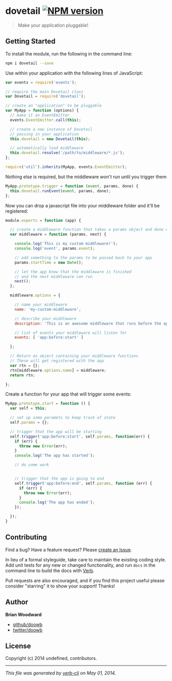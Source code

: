 # dovetail [![NPM version](https://badge.fury.io/js/dovetail.png)](http://badge.fury.io/js/dovetail)

> Make your application pluggable!

## Getting Started
To install the module, run the following in the command line:

```bash
npm i dovetail --save
```

Use within your application with the following lines of JavaScript:

```js
var events = require('events');

// require the main Dovetail class
var Dovetail = require('dovetail');

// create an "application" to be pluggable
var MyApp = function (options) {
  // make it an EventEmitter
  events.EventEmitter.call(this);

  // create a new instance of Dovetail
  // passing in your application
  this.dovetail = new Dovetail(this);

  // automatically load middleware
  this.dovetail.resolve('/path/to/middleware/*.js');
};

require('util').inherits(MyApp, events.EventEmitter);
```

Nothing else is required, but the middleware won't run until you
trigger them

```js
MyApp.prototype.trigger = function (event, params, done) {
  this.dovetail.runEvent(event, params, done);
};
```

Now you can drop a javascript file into your middleware folder and it'll be registered:

```js
module.exports = function (app) {

  // create a middleware function that takes a params object and done callback function
  var middleware = function (params, next) {

    console.log('This is my custom middleware!');
    console.log('event', params.event);

    // add something to the params to be passed back to your app
    params.startTime = new Date();

    // let the app know that the middleware is finished
    // and the next middleware can run
    next();
  };

  middleware.options = {

    // name your middleware
    name: 'my-custom-middleware',

    // describe your middleware
    description: 'This is an awesome middleware that runs before the application starts.',

    // list of events your middleware will listen for
    events: [ 'app:before:start' ]

  };

  // Return an object containing your middleware functions
  // These will get registered with the app
  var rtn = {};
  rtn[middleware.options.name] = middleware;
  return rtn;

};
```

Create a function for your app that will trigger some events:

```js
MyApp.prototype.start = function () {
  var self = this;

  // set up some paramets to keep track of state
  self.params = {};

  // trigger that the app will be starting
  self.trigger('app:before:start', self.params, function(err) {
    if (err) {
      throw new Error(err);
    }
    console.log('The app has started');

    // do some work


    // trigger that the app is going to end
    self.trigger('app:before:end', self.params, function (err) {
      if (err) {
        throw new Error(err);
      }
      console.log('The app has ended');
    });

  });
}
```


## Contributing
Find a bug? Have a feature request? Please [create an Issue](https://github.com/assemble/dovetail/issues).

In lieu of a formal styleguide, take care to maintain the existing coding style. Add unit tests for any new or changed functionality,
and run `docs` in the command line to build the docs with [Verb](https://github.com/assemble/verb).

Pull requests are also encouraged, and if you find this project useful please consider "starring" it to show your support! Thanks!

## Author

**Brian Woodward**

+ [github/doowb](https://github.com/doowb)
+ [twitter/doowb](http://twitter.com/doowb)



## License
Copyright (c) 2014 undefined, contributors.  

***

_This file was generated by [verb-cli](https://github.com/assemble/verb-cli) on May 01, 2014._
